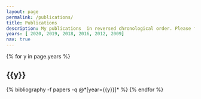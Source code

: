 ```yaml
---
layout: page
permalink: /publications/
title: Publications
description: My publications  in reversed chronological order. Please find current citations on  <a href="https://gscholar.patrickkastner.de">Google Scholar</a>.
years: [ 2020, 2019, 2018, 2016, 2012, 2009]
nav: true
---
```


<div class="publications">

{% for y in page.years %}
  <h2 class="year">{{y}}</h2>
  {% bibliography -f papers -q @*[year={{y}}]* %}
{% endfor %}

</div>
